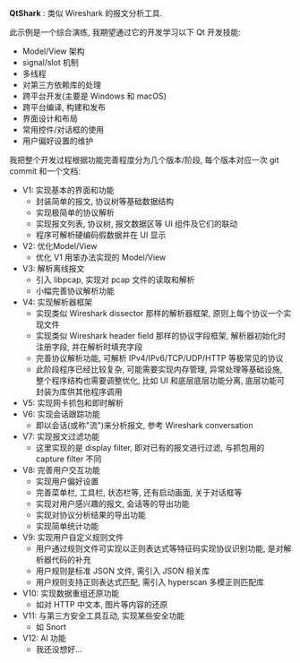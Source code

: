 
**QtShark** : 类似 Wireshark 的报文分析工具.

此示例是一个综合演练, 我期望通过它的开发学习以下 Qt 开发技能:
- Model/View 架构
- signal/slot 机制
- 多线程
- 对第三方依赖库的处理
- 跨平台开发(主要是 Windows 和 macOS)
- 跨平台编译, 构建和发布
- 界面设计和布局
- 常用控件/对话框的使用
- 用户偏好设置的维护

我把整个开发过程根据功能完善程度分为几个版本/阶段, 每个版本对应一次 git commit 和一个文档:
- V1: 实现基本的界面和功能
   - 封装简单的报文, 协议树等基础数据结构
   - 实现极简单的协议解析
   - 实现报文列表, 协议树, 报文数据区等 UI 组件及它们的联动
   - 程序可解析硬编码假数据并在 UI 显示
- V2: 优化Model/View
   - 优化 V1 用笨办法实现的 Model/View
- V3: 解析离线报文
   - 引入 libpcap, 实现对 pcap 文件的读取和解析
   - 小幅完善协议解析功能
- V4: 实现解析器框架
   - 实现类似 Wireshark dissector 那样的解析器框架, 原则上每个协议一个实现文件
   - 实现类似 Wireshark header field 那样的协议字段框架, 解析器初始化时注册字段, 并在解析时填充字段
   - 完善协议解析功能, 可解析 IPv4/IPv6/TCP/UDP/HTTP 等极常见的协议
   - 此阶段程序已经比较复杂, 可能需要实现内存管理, 异常处理等基础设施, 整个程序结构也需要调整优化, 比如 UI 和底层底层功能分离, 底层功能可封装为库供其他程序调用
- V5: 实现网卡抓包和即时解析
- V6: 实现会话跟踪功能
   - 即以会话(或称"流")来分析报文, 参考 Wireshark conversation
- V7: 实现报文过滤功能
   - 这里实现的是 display filter, 即对已有的报文进行过滤, 与抓包用的 capture filter 不同
- V8: 完善用户交互功能
   - 实现用户偏好设置
   - 完善菜单栏, 工具栏, 状态栏等, 还有启动画面, 关于对话框等
   - 实现对用户感兴趣的报文, 会话等的导出功能
   - 实现对协议分析结果的导出功能
   - 实现简单统计功能
- V9: 实现用户自定义规则文件
   - 用户通过规则文件可实现以正则表达式等特征码实现协议识别功能, 是对解析器代码的补充
   - 用户规则是标准 JSON 文件, 需引入 JSON 相关库
   - 用户规则支持正则表达式匹配, 需引入 hyperscan 多模正则匹配库
- V10: 实现数据重组还原功能
   - 如对 HTTP 中文本, 图片等内容的还原
- V11: 与第三方安全工具互动, 实现某些安全功能
   - 如 Snort
- V12: AI 功能
   - 我还没想好...

